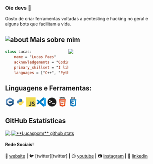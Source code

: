 ### Oie devs 👋

Gosto de criar ferramentas voltadas a pentesting e hacking no geral e alguns bots que facilitam a vida.

## <img width="45" alt="about" src="https://raw.github.com/elizarov/elizarov/master/about.png"> Mais sobre mim

<img align="right" width="300" src="https://i2.wp.com/allhtaccess.info/wp-content/uploads/2018/03/programming.gif?fit=1281%2C716&ssl=1" />

```kotlin
class Lucas:
    name = "Lucas Paes"
    acknowledgements = "Coding, Pentesting, Bot Development and Front End Development"
    primary_skillset = "I like to make Hacking / Pentest Oriented tools and Bots"
    languages = ["C++", "Python", "JavaScript", "PHP", "CSS", "HTML"]

```

## **Linguagens e Ferramentas:**  

<code><img height="30" src="https://raw.githubusercontent.com/github/explore/80688e429a7d4ef2fca1e82350fe8e3517d3494d/topics/cpp/cpp.png"></code>
<code><img height="30" src="https://raw.githubusercontent.com/github/explore/80688e429a7d4ef2fca1e82350fe8e3517d3494d/topics/python/python.png"></code>
<code><img height="30" src="https://raw.githubusercontent.com/github/explore/80688e429a7d4ef2fca1e82350fe8e3517d3494d/topics/javascript/javascript.png"></code>
<code><img height="30" src="https://raw.githubusercontent.com/github/explore/80688e429a7d4ef2fca1e82350fe8e3517d3494d/topics/visual-studio-code/visual-studio-code.png"></code>
<code><img height="30" src="https://raw.githubusercontent.com/github/explore/80688e429a7d4ef2fca1e82350fe8e3517d3494d/topics/terminal/terminal.png"></code>
<code><img height="30" src="https://raw.githubusercontent.com/github/explore/80688e429a7d4ef2fca1e82350fe8e3517d3494d/topics/html/html.png"></code>
<code><img height="30" src="https://raw.githubusercontent.com/github/explore/80688e429a7d4ef2fca1e82350fe8e3517d3494d/topics/css/css.png"></code>


## **GitHub Estatísticas**

<a href="https://github.com/Lucaspxmr">
  <img align="center" src="https://github-readme-stats.vercel.app/api/top-langs/?username=lucaspxmr&theme=dracula&hide_langs_below=1" />
</a>

<a href="https://github.com/Lucaspxmr">
 <img align="center" src="https://github-readme-stats.vercel.app/api?username=lucaspxmr&show_icons=true&theme=dracula&line_height=27" alt="**Lucaspxmr** github stats"/>
</a>

[website]: 
[twitter]: 
[youtube]: https://www.youtube.com/@OneSec-49
[instagram]: https://www.instagram.com/lucasp.xmr/
[linkedin]: 
<br>

#### Rede Sociais!

🏡 [website][website] **|** 
🐦 [twitter][twitter] **|** 
📺 [youtube][youtube] **|** 
📷 [instagram][instagram] **|** 
👔 [linkedin][linkedin]
